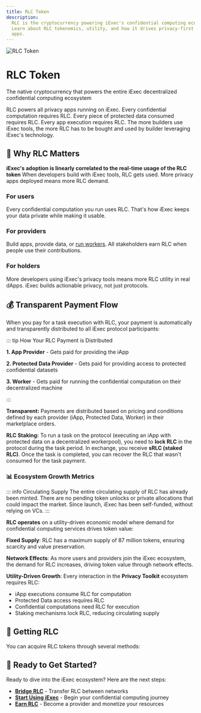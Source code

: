 ```yaml
---
title: RLC Token
description:
  RLC is the cryptocurrency powering iExec's confidential computing ecosystem.
  Learn about RLC tokenomics, utility, and how it drives privacy-first Web3
  apps.
---
```


<img :src="rlcPng" alt="RLC Token" class="size-80 -my-10 mx-auto" />

# RLC Token

The native cryptocurrency that powers the entire iExec decentralized
confidential computing ecosystem

RLC powers all privacy apps running on iExec. Every confidential computation
requires RLC. Every piece of protected data consumed requires RLC. Every app
execution requires RLC. The more builders use iExec tools, the more RLC has to
be bought and used by builder leveraging iExec's technology.

## 🎯 Why RLC Matters

**iExec's adoption is linearly correlated to the real-time usage of the RLC
token** When developers build with iExec tools, RLC gets used. More privacy apps
deployed means more RLC demand.

### For users

Every confidential computation you run uses RLC. That's how iExec keeps your
data private while making it usable.

### For providers

Build apps, provide data, or [run workers](/get-started/overview/workerpool).
All stakeholders earn RLC when people use their contributions.

### For holders

More developers using iExec's privacy tools means more RLC utility in real
dApps. iExec builds actionable privacy, not just protocols.

## 💰 Transparent Payment Flow

When you pay for a task execution with RLC, your payment is automatically and
transparently distributed to all iExec protocol participants:

::: tip How Your RLC Payment is Distributed

**1. App Provider** - Gets paid for providing the iApp

**2. Protected Data Provider** - Gets paid for providing access to protected
confidential datasets

**3. Worker** - Gets paid for running the confidential computation on their
decentralized machine

:::

**Transparent:** Payments are distributed based on pricing and conditions
defined by each provider (iApp, Protected Data, Worker) in their marketplace
orders.

**RLC Staking:** To run a task on the protocol (executing an iApp with protected
data on a decentralized workerpool), you need to **lock RLC** in the protocol
during the task period. In exchange, you receive **sRLC (staked RLC)**. Once the
task is completed, you can recover the RLC that wasn't consumed for the task
payment.

### 📊 Ecosystem Growth Metrics

::: info Circulating Supply The entire circulating supply of RLC has already
been minted. There are no pending token unlocks or private allocations that
could impact the market. Since launch, iExec has been self-funded, without
relying on VCs. :::

**RLC operates** on a utility-driven economic model where demand for
confidential computing services drives token value:

**Fixed Supply**: RLC has a maximum supply of 87 million tokens, ensuring
scarcity and value preservation.

**Network Effects**: As more users and providers join the iExec ecosystem, the
demand for RLC increases, driving token value through network effects.

**Utility-Driven Growth**: Every interaction in the **Privacy Toolkit**
ecosystem requires RLC:

- iApp executions consume RLC for computation
- Protected Data access requires RLC
- Confidential computations need RLC for execution
- Staking mechanisms lock RLC, reducing circulating supply

## 🔄 Getting RLC

You can acquire RLC tokens through several methods:

<div class="grid grid-cols-1 md:grid-cols-2 gap-6 my-8">
  <FeatureCard
    title="Centralized Exchanges"
    :features="[
      { text: 'View all available CEX on CoinMarketCap', link: 'https://coinmarketcap.com/fr/currencies/rlc/' },
      'High liquidity markets',
      'Fiat to RLC purchase options'
    ]"
  />
  
  <FeatureCard
    title="Decentralized Exchanges"
    :features="[
      { text: 'ETH: RLC/ETH on Uniswap', link: 'https://app.uniswap.org/explore/pools/ethereum/0x56Ea002B411FD5887E55329852D5777EcB170713' },
      'ARB: RLC/ETH (coming soon)',
      'High liquidity DEX trading'
    ]"
  />
  
  <FeatureCard
    title="Cross-Chain Bridging"
    :features="[
      'Bellecour Bridge',
      'Stargate Bridge (Arbitrum)',
    ]"
  />
  
  <FeatureCard
    title="Earn RLC"
    :features="[
      'Develop confidential apps',
      'Monetize protected datasets',
      'Become a compute provider',
    ]"
  />
</div>

## 🚀 Ready to Get Started?

Ready to dive into the iExec ecosystem? Here are the next steps:

- **[Bridge RLC](/get-started/tooling-and-explorers/bridge)** - Transfer RLC
  between networks
- **[Start Using iExec](/get-started/quick-start)** - Begin your confidential
  computing journey
- **[Earn RLC](/guides/manage-data/manage-access)** - Become a provider and
  monetize your resources

<script setup>
import FeatureCard from '@/components/FeatureCard.vue';

// Assets
import rlcPng from '@/assets/rlc/rlc.png';
</script>

